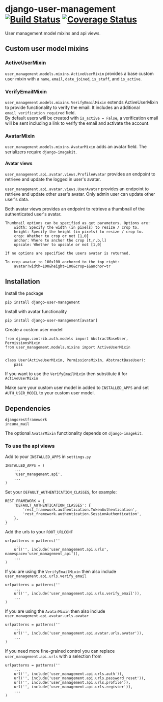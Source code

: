 # django-user-management [![Build Status](https://travis-ci.org/incuna/django-user-management.png?branch=merge-version)](https://travis-ci.org/incuna/django-user-management) [![Coverage Status](https://coveralls.io/repos/incuna/django-user-management/badge.png?branch=master)](https://coveralls.io/r/incuna/django-user-management?branch=master)

User management model mixins and api views.

## Custom user model mixins

###  ActiveUserMixin
`user_management.models.mixins.ActiveUserMixin` provides a base custom user
mixin with a `name`, `email`, `date_joined`, `is_staff`, and `is_active`.

###  VerifyEmailMixin
`user_management.models.mixins.VerifyEmailMixin` extends ActiveUserMixin to
provide functionality to verify the email. It includes an additional
`email_verification_required` field.  
By default users will be created with `is_active = False`, a verification email
will be sent including a link to verify the email and activate the account. 

###  AvatarMixin
`user_management.models.mixins.AvatarMixin` adds an avatar field. The 
serializers require `django-imagekit`.

#### Avatar views
`user_management.api.avatar.views.ProfileAvatar` provides an endpoint to retrieve 
and update the logged in user's avatar.

`user_management.api.avatar.views.UserAvatar` provides an endpoint to retrieve 
and update other user's avatar. Only admin user can update other user's data.

Both avatar views provides an endpoint to retrieve a thumbnail of the
authenticated user's avatar.

    Thumbnail options can be specified as get parameters. Options are:
        width: Specify the width (in pixels) to resize / crop to.
        height: Specify the height (in pixels) to resize / crop to.
        crop: Whether to crop or not [1,0]
        anchor: Where to anchor the crop [t,r,b,l]
        upscale: Whether to upscale or not [1,0]

    If no options are specified the users avatar is returned.

    To crop avatar to 100x100 anchored to the top right:
        avatar?width=100&height=100&crop=1&anchor=tr


## Installation
Install the package

    pip install django-user-management

Install with avatar functionality

    pip install django-user-management[avatar]


Create a custom user model

    from django.contrib.auth.models import AbstractBaseUser, PermissionsMixin
    from user_management.models.mixins import ActiveUserMixin


    class User(ActiveUserMixin, PermissionsMixin, AbstractBaseUser):
        pass

If you want to use the `VerifyEmailMixin` then substitute it for `ActiveUserMixin`


Make sure your custom user model in added to `INSTALLED_APPS` and set 
`AUTH_USER_MODEL` to your custom user model.


## Dependencies
    
    djangorestframework
    incuna_mail

The optional `AvatarMixin` functionality depends on `django-imagekit`.


### To use the api views
Add to your `INSTALLED_APPS` in `settings.py`

    INSTALLED_APPS = (
        ...
        'user_management.api',
        ...
    )

Set your `DEFAULT_AUTHENTICATION_CLASSES`, for example:

    REST_FRAMEWORK = {
        'DEFAULT_AUTHENTICATION_CLASSES': {
            'rest_framework.authentication.TokenAuthentication',
            'rest_framework.authentication.SessionAuthentication',
        },
    }

Add the urls to your `ROOT_URLCONF`

    urlpatterns = patterns(''
        ...
        url('', include('user_management.api.urls', namespace='user_management_api')),
        ...
    )

If you are using the `VerifyEmailMixin` then also include
`user_management.api.urls.verify_email`

    urlpatterns = patterns(''
        ...
        url('', include('user_management.api.urls.verify_email')),
        ...
    )

If you are using the `AvatarMixin` then also include
`user_management.api.avatar.urls.avatar`

    urlpatterns = patterns(''
        ...
        url('', include('user_management.api.avatar.urls.avatar')),
        ...
    )


If you need more fine-grained control you can replace `user_management.api.urls`
with a selection from

    urlpatterns = patterns(''
        ...
        url('', include('user_management.api.urls.auth')),
        url('', include('user_management.api.urls.password_reset')),
        url('', include('user_management.api.urls.profile')),
        url('', include('user_management.api.urls.register')),
        ...
    )
